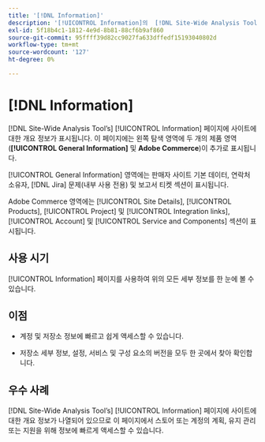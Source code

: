 ```yaml
---
title: '[!DNL Information]'
description: '[!UICONTROL Information]의  [!DNL Site-Wide Analysis Tool] 탭, 사용 시기, 이점 및 모범 사례에 대해 알아봅니다.'
exl-id: 5f18b4c1-1812-4e9d-8b81-88cf6b9af860
source-git-commit: 95ffff39d82cc9027fa633dffedf15193040802d
workflow-type: tm+mt
source-wordcount: '127'
ht-degree: 0%

---
```


# [!DNL Information]

[!DNL Site-Wide Analysis Tool’s] [!UICONTROL Information] 페이지에 사이트에 대한 개요 정보가 표시됩니다. 이 페이지에는 왼쪽 탐색 영역에 두 개의 제품 영역(**[!UICONTROL General Information]** 및 **Adobe Commerce**)이 추가로 표시됩니다.

[!UICONTROL General Information] 영역에는 판매자 사이트 기본 데이터, 연락처 소유자, [!DNL Jira] 문제(내부 사용 전용) 및 보고서 티켓 섹션이 표시됩니다.

Adobe Commerce 영역에는 [!UICONTROL Site Details], [!UICONTROL Products], [!UICONTROL Project] 및 [!UICONTROL Integration links], [!UICONTROL Account] 및 [!UICONTROL Service and Components] 섹션이 표시됩니다.

## 사용 시기

[!UICONTROL Information] 페이지를 사용하여 위의 모든 세부 정보를 한 눈에 볼 수 있습니다.

## 이점

* 계정 및 저장소 정보에 빠르고 쉽게 액세스할 수 있습니다.

* 저장소 세부 정보, 설정, 서비스 및 구성 요소의 버전을 모두 한 곳에서 찾아 확인합니다.

## 우수 사례

[!DNL Site-Wide Analysis Tool’s] [!UICONTROL Information] 페이지에 사이트에 대한 개요 정보가 나열되어 있으므로 이 페이지에서 스토어 또는 계정의 계획, 유지 관리 또는 지원을 위해 정보에 빠르게 액세스할 수 있습니다.
